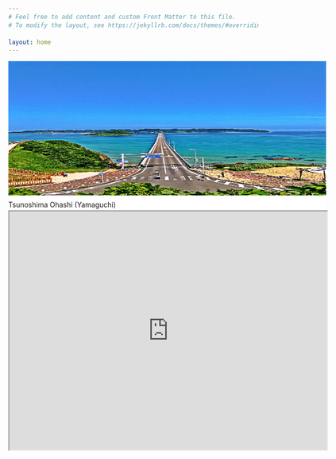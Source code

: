 ```yaml
---
# Feel free to add content and custom Front Matter to this file.
# To modify the layout, see https://jekyllrb.com/docs/themes/#overriding-theme-defaults

layout: home
---
```

        
<div id="slideshow">
<p class="active">
        <a href="searchbyprefecture.markdown"><img src="8D0BE253-069E-48F3-B903-DE002E58BF93-min.jpeg" width="500" height="300" alt=""></a>
                Tsunoshima Ohashi (Yamaguchi)</p>
        <p><a href="searchbyprefecture.markdown"><img src="94330D2F-2703-47D2-BA21-89AE2FFF84D5-min.jpeg" width="500" height="300" alt=""></a>
                Istukuma Jinja (Hiroshima)</p>
        <p><a href="searchbyprefecture.markdown"><img src="A54B0539-92DD-4828-A5D3-2D3123BD897B-min.jpeg" width="500" height="300" alt=""></a>
                Kanmon Kaikyo (Yamaguchi/Fukuoka)</p>
        <p><a href="searchbyprefecture.markdown"><img src="CD2C95F7-AF6B-4474-9980-AAA17B422D3E-min.jpeg" width="500" height="300" alt=""></a>
                Motonosumi Inari Jinja (Yamaguchi)</p>
</div>

<style type="text/css">
#slideshow {
   position: relative;
   width:  640px; /* ボックスの横幅 */
   height: 300px; /* ボックスの高さ */
}

#slideshow p {
   position: absolute;
   top:  0;
   left: 0;
   z-index: 8;
   opacity: 0.0;
   margin: 0;
   background-color: white; /* ボックスの背景色(必須) */
   height: 300px; /* ボックスの高さ */
}

#slideshow p.active {
   z-index: 10;
   opacity: 1.0;
}

#slideshow p.last-active {
   z-index: 9;
}

#slideshow p img {
   width:  640px; /* 画像の横幅 */
   height: 270px; /* 画像の高さ */
   display: block;
   border: 0;
   margin-bottom: 10px; /* 画像下部の余白 */
}
</style>
<script type="text/javascript">
function slideSwitch() {
   var $active = $('#slideshow p.active');

   if ( $active.length == 0 ) $active = $('#slideshow p:last');

   var $next =  $active.next().length ? $active.next()
      : $('#slideshow p:first');

   $active.addClass('last-active');

   $next.css({opacity: 0.0})
      .addClass('active')
      .animate({opacity: 1.0}, 1000, function() {
         $active.removeClass('active last-active');
      });
}

$(function() {
   setInterval( "slideSwitch()", 5000 );
});
</script>

<script src=""https://code.jquery.com/jquery-1.12.4.min.js" type="text/javascript"></script>
										  

<iframe src="https://www.google.com/maps/d/u/0/embed?mid=1rMVt1bc2Xd8mjDe3hJpEtVabljleHwMF" width="640" height="480"></iframe>
